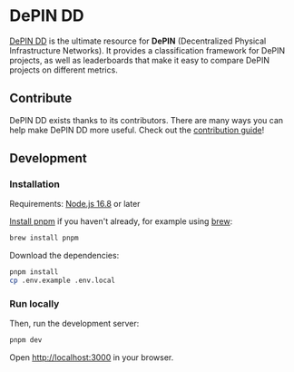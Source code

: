 # DePIN DD

[DePIN DD](https://depindd.com) is the ultimate resource for **DePIN** (Decentralized Physical Infrastructure Networks). It provides a classification framework for DePIN projects, as well as leaderboards that make it easy to compare DePIN projects on different metrics.

## Contribute

DePIN DD exists thanks to its contributors. There are many ways you can help make DePIN DD more useful. Check out the [contribution guide](CONTRIBUTING.md)!

## Development

### Installation

Requirements: [Node.js 16.8](https://nodejs.org/) or later

[Install pnpm](https://pnpm.io/installation) if you haven't already, for example using [brew](https://brew.sh/):

```bash
brew install pnpm
```

Download the dependencies:

```bash
pnpm install
cp .env.example .env.local
```

### Run locally

Then, run the development server:

```bash
pnpm dev
```

Open [http://localhost:3000](http://localhost:3000) in your browser.
